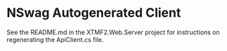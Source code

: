 # NSwag Autogenerated Client

See the README.md in the XTMF2.Web.Server project for instructions on regenerating the ApiClient.cs file.

